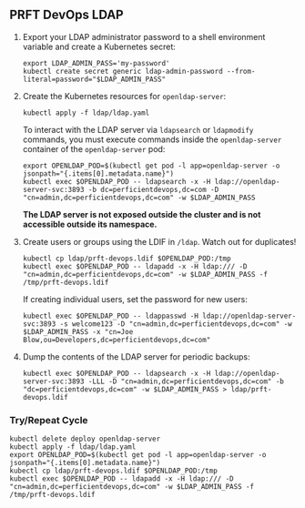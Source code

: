 ## PRFT DevOps LDAP

1. Export your LDAP administrator password to a shell environment variable and create a Kubernetes secret:
   ```
   export LDAP_ADMIN_PASS='my-password'
   kubectl create secret generic ldap-admin-password --from-literal=password="$LDAP_ADMIN_PASS"
   ```

2. Create the Kubernetes resources for `openldap-server`:
   
   `kubectl apply -f ldap/ldap.yaml`

   To interact with the LDAP server via `ldapsearch` or `ldapmodify` commands, you must execute commands inside the `openldap-server` container of the `openldap-server` pod:
   ```
   export OPENLDAP_POD=$(kubectl get pod -l app=openldap-server -o jsonpath="{.items[0].metadata.name}")
   kubectl exec $OPENLDAP_POD -- ldapsearch -x -H ldap://openldap-server-svc:3893 -b dc=perficientdevops,dc=com -D "cn=admin,dc=perficientdevops,dc=com" -w $LDAP_ADMIN_PASS
   ```

   **The LDAP server is not exposed outside the cluster and is not accessible outside its namespace.**

3. Create users or groups using the LDIF in `/ldap`. Watch out for duplicates!
   ```
   kubectl cp ldap/prft-devops.ldif $OPENLDAP_POD:/tmp
   kubectl exec $OPENLDAP_POD -- ldapadd -x -H ldap:/// -D "cn=admin,dc=perficientdevops,dc=com" -w $LDAP_ADMIN_PASS -f /tmp/prft-devops.ldif
   ```

   If creating individual users, set the password for new users:

   `kubectl exec $OPENLDAP_POD -- ldappasswd -H ldap://openldap-server-svc:3893 -s welcome123 -D "cn=admin,dc=perficientdevops,dc=com" -w $LDAP_ADMIN_PASS -x "cn=Joe Blow,ou=Developers,dc=perficientdevops,dc=com"`

4. Dump the contents of the LDAP server for periodic backups:

   `kubectl exec $OPENLDAP_POD -- ldapsearch -x -H ldap://openldap-server-svc:3893 -LLL -D "cn=admin,dc=perficientdevops,dc=com" -b "dc=perficientdevops,dc=com" -w $LDAP_ADMIN_PASS > ldap/prft-devops.ldif`

### Try/Repeat Cycle
```
kubectl delete deploy openldap-server
kubectl apply -f ldap/ldap.yaml
export OPENLDAP_POD=$(kubectl get pod -l app=openldap-server -o jsonpath="{.items[0].metadata.name}")
kubectl cp ldap/prft-devops.ldif $OPENLDAP_POD:/tmp
kubectl exec $OPENLDAP_POD -- ldapadd -x -H ldap:/// -D "cn=admin,dc=perficientdevops,dc=com" -w $LDAP_ADMIN_PASS -f /tmp/prft-devops.ldif
```
